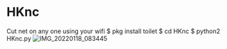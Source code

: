 # HKnc
Cut net on any one using your wifi
$ pkg install toilet
$ cd HKnc
$ python2 HKnc.py
![IMG_20220118_083445](https://user-images.githubusercontent.com/57058476/149883839-cb363d75-b110-4326-bb5f-f6033e70fb47.jpg)
